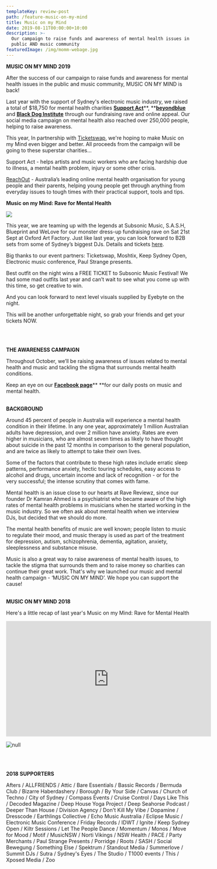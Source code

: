 ```yaml
---
templateKey: review-post
path: /feature-music-on-my-mind
title: Music on my Mind
date: 2019-08-11T00:00:00+10:00
description: >-
  Our campaign to raise funds and awareness of mental health issues in the
  public AND music community
featuredImage: /img/momm-webage.jpg
---
```

**MUSIC ON MY MIND 2019**

After the success of our campaign to raise funds and awareness for mental health issues in the public and music community, MUSIC ON MY MIND is back! 

Last year with the support of Sydney's electronic music industry, we raised a total of $18,750 for mental health charities [**Support Act**](https://supportact.org.au/)**, **[**beyondblue**](https://www.beyondblue.org.au/) and [**Black Dog Institute**](https://www.blackdoginstitute.org.au/) through our fundraising rave and online appeal. Our social media campaign on mental health also reached over 250,000 people, helping to raise awareness. 

This year, In partnership with [Ticketswap](ticketswap.com.au), we're hoping to make Music on my Mind even bigger and better. All proceeds from the campaign will be going to these superstar charities...

Support Act - helps artists and music workers who are facing hardship due to illness, a mental health problem, injury or some other crisis.

[ReachOut](https://www.facebook.com/ReachOutAUS/) - Australia’s leading online mental health organisation for young people and their parents, helping young people get through anything from everyday issues to tough times with their practical support, tools and tips.



**Music on my Mind: Rave for Mental Health**

![](/img/momm2019.jpg)

This year, we are teaming up with the legends at Subsonic Music, S.A.S.H, Blueprint and WeLove for our monster dress-up fundraising rave on Sat 21st Sept at Oxford Art Factory. Just like last year, you can look forward to B2B sets from some of Sydney’s biggest DJs. Details and tickets [here](https://www.facebook.com/events/446674325919617/).

Big thanks to our event partners:  Ticketswap, Moshtix, Keep Sydney Open, Electronic music conference, Paul Strange presents. 

Best outfit on the night wins a FREE TICKET to Subsonic Music Festival! We had some mad outfits last year and can’t wait to see what you come up with this time, so get creative to win. 

And you can look forward to next level visuals supplied by Eyebyte on the night.

This will be another unforgettable night, so grab your friends and get your tickets NOW.

<br><br>



**THE AWARENESS CAMPAIGN**

Throughout October, we’ll be raising awareness of issues related to mental health and music and tackling the stigma that surrounds mental health conditions. 

Keep an eye on our [**Facebook page**](https://www.facebook.com/ravereviewz/)** **for our daily posts on music and mental health.
<br><br>



**BACKGROUND**

Around 45 percent of people in Australia will experience a mental health condition in their lifetime. In any one year, approximately 1 million Australian adults have depression, and over 2 million have anxiety. Rates are even higher in musicians, who are almost seven times as likely to have thought about suicide in the past 12 months in comparison to the general population, and are twice as likely to attempt to take their own lives.

Some of the factors that contribute to these high rates include erratic sleep patterns, performance anxiety, hectic touring schedules, easy access to alcohol and drugs, uncertain income and lack of recognition - or for the very successful; the intense scrutiny that comes with fame.

Mental health is an issue close to our hearts at Rave Reviewz, since our founder Dr Kamran Ahmed is a psychiatrist who became aware of the high rates of mental health problems in musicians when he started working in the music industry. So we often ask about mental health when we interview DJs, but decided that we should do more.

The mental health benefits of music are well known; people listen to music to regulate their mood, and music therapy is used as part of the treatment for depression, autism, schizophrenia, dementia, agitation, anxiety, sleeplessness and substance misuse.

Music is also a great way to raise awareness of mental health issues, to tackle the stigma that surrounds them and to raise money so charities can continue their great work. That's why we launched our music and mental health campaign - ‘MUSIC ON MY MIND’. We hope you can support the cause!
<br><br>



**MUSIC ON MY MIND 2018**

Here's a little recap of last year's Music on my Mind: Rave for Mental Health

<iframe src="https://www.facebook.com/plugins/video.php?href=https%3A%2F%2Fwww.facebook.com%2Fravereviewz%2Fvideos%2F359731594802468%2F&show_text=0&width=560" width="560" height="315" style="border:none;overflow:hidden" scrolling="no" frameborder="0" allowTransparency="true" allowFullScreen="true"></iframe>

![null](/img/event-image.png)

<br><br>



**2018** **SUPPORTERS**

Afters / ALLFRIENDS / Attic / Bare Essentials / Bassic Records / Bermuda Club / Bizarre Haberdashery / Borough / By Your Side / Canvas / Church of Techno / City of Sydney / Compass Events / Cruise Control / Days Like This / Decoded Magazine / Deep House Yoga Project / Deep Seahorse Podcast / Deeper Than House / Division Agency / Don't Kill My Vibe / Dopamine / Dresscode / Earthlings Collective / Echo Music Australia / Eclipse Music /  Electronic Music Conference / Friday Records / IDWT / Ignite / Keep Sydney Open / Kiltr Sessions / Let The People Dance / Momentum / Monos / Move for Mood / Motif / MusicNSW / Norti Vikings / NSW Health / PACE / Party Merchants / Paul Strange Presents / Porridge / Roots / SASH / Social Bewegung / Something Else / Spektrum / Standout Media / Summerlove / Summit DJs / Sutra / Sydney's Eyes / The Studio / T1000 events / This / Xposed Media / Zoo 
<br><br>
